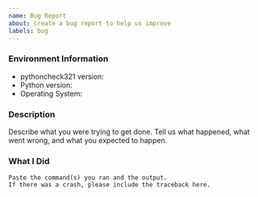 ```yaml
---
name: Bug Report
about: Create a bug report to help us improve
labels: bug
---
```


<!-- Please search existing issues to avoid creating duplicates. -->

### Environment Information

-   pythoncheck321 version:
-   Python version:
-   Operating System:

### Description

Describe what you were trying to get done.
Tell us what happened, what went wrong, and what you expected to happen.

### What I Did

```
Paste the command(s) you ran and the output.
If there was a crash, please include the traceback here.
```
